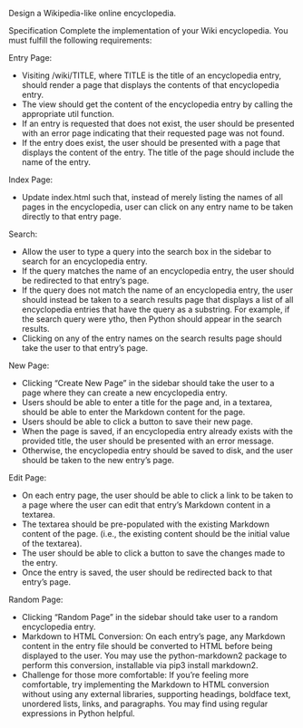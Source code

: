 Design a Wikipedia-like online encyclopedia.

Specification
Complete the implementation of your Wiki encyclopedia. You must fulfill the following requirements:

Entry Page:
- Visiting /wiki/TITLE, where TITLE is the title of an encyclopedia entry, should render a page that displays the contents of that encyclopedia entry.
- The view should get the content of the encyclopedia entry by calling the appropriate util function.
- If an entry is requested that does not exist, the user should be presented with an error page indicating that their requested page was not found.
- If the entry does exist, the user should be presented with a page that displays the content of the entry. The title of the page should include the name     of the entry.

Index Page:
- Update index.html such that, instead of merely listing the names of all pages in the encyclopedia, user can click on any entry name to be taken directly   to that entry page.

Search:
- Allow the user to type a query into the search box in the sidebar to search for an encyclopedia entry.
- If the query matches the name of an encyclopedia entry, the user should be redirected to that entry’s page.
- If the query does not match the name of an encyclopedia entry, the user should instead be taken to a search results page that displays a list of all       encyclopedia entries that have the query as a substring. For example, if the search query were ytho, then Python should appear in the search results.
- Clicking on any of the entry names on the search results page should take the user to that entry’s page.

New Page:
- Clicking “Create New Page” in the sidebar should take the user to a page where they can create a new encyclopedia entry.
- Users should be able to enter a title for the page and, in a textarea, should be able to enter the Markdown content for the page.
- Users should be able to click a button to save their new page.
- When the page is saved, if an encyclopedia entry already exists with the provided title, the user should be presented with an error message.
- Otherwise, the encyclopedia entry should be saved to disk, and the user should be taken to the new entry’s page.

Edit Page:
- On each entry page, the user should be able to click a link to be taken to a page where the user can edit that entry’s Markdown content in a textarea.
- The textarea should be pre-populated with the existing Markdown content of the page. (i.e., the existing content should be the initial value of the         textarea).
- The user should be able to click a button to save the changes made to the entry.
- Once the entry is saved, the user should be redirected back to that entry’s page.

Random Page:
- Clicking “Random Page” in the sidebar should take user to a random encyclopedia entry.
- Markdown to HTML Conversion: On each entry’s page, any Markdown content in the entry file should be converted to HTML before being displayed to the user.   You may use the python-markdown2 package to perform this conversion, installable via pip3 install markdown2.
- Challenge for those more comfortable: If you’re feeling more comfortable, try implementing the Markdown to HTML conversion without using any external       libraries, supporting headings, boldface text, unordered lists, links, and paragraphs. You may find using regular expressions in Python helpful.
